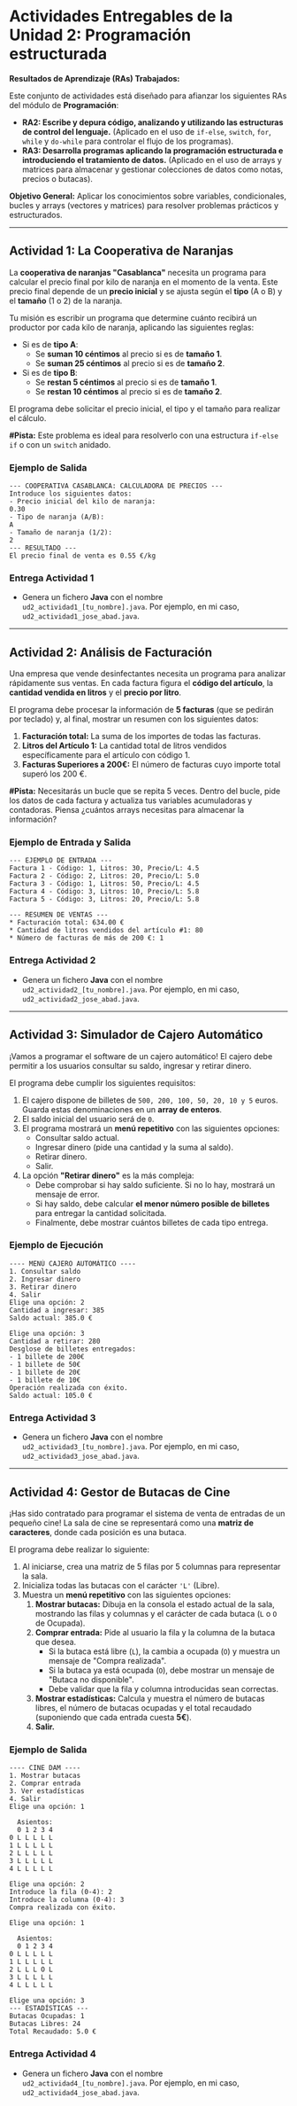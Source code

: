 # Actividades Entregables de la Unidad 2: Programación estructurada

**Resultados de Aprendizaje (RAs) Trabajados:**

Este conjunto de actividades está diseñado para afianzar los siguientes RAs del módulo de **Programación**:

- **RA2: Escribe y depura código, analizando y utilizando las estructuras de control del lenguaje.** (Aplicado en el uso de `if-else`, `switch`, `for`, `while` y `do-while` para controlar el flujo de los programas).
- **RA3: Desarrolla programas aplicando la programación estructurada e introduciendo el tratamiento de datos.** (Aplicado en el uso de arrays y matrices para almacenar y gestionar colecciones de datos como notas, precios o butacas).

**Objetivo General:** Aplicar los conocimientos sobre variables, condicionales, bucles y arrays (vectores y matrices) para resolver problemas prácticos y estructurados.

---

## Actividad 1: La Cooperativa de Naranjas

La **cooperativa de naranjas "Casablanca"** necesita un programa para calcular el precio final por kilo de naranja en el momento de la venta. Este precio final depende de un **precio inicial** y se ajusta según el **tipo** (A o B) y el **tamaño** (1 o 2) de la naranja.

Tu misión es escribir un programa que determine cuánto recibirá un productor por cada kilo de naranja, aplicando las siguientes reglas:

- Si es de **tipo A**:
    - Se **suman 10 céntimos** al precio si es de **tamaño 1**.
    - Se **suman 25 céntimos** al precio si es de **tamaño 2**.
- Si es de **tipo B**:
    - Se **restan 5 céntimos** al precio si es de **tamaño 1**.
    - Se **restan 10 céntimos** al precio si es de **tamaño 2**.

El programa debe solicitar el precio inicial, el tipo y el tamaño para realizar el cálculo.

**#Pista:** Este problema es ideal para resolverlo con una estructura `if-else if` o con un `switch` anidado.

### Ejemplo de Salida

```text
--- COOPERATIVA CASABLANCA: CALCULADORA DE PRECIOS ---
Introduce los siguientes datos: 
- Precio inicial del kilo de naranja:
0.30
- Tipo de naranja (A/B):
A
- Tamaño de naranja (1/2):
2
--- RESULTADO ---
El precio final de venta es 0.55 €/kg
```

### Entrega Actividad 1

- Genera un fichero **Java** con el nombre `ud2_actividad1_[tu_nombre].java`. Por ejemplo, en mi caso, `ud2_actividad1_jose_abad.java`.

---
<!-- 
## Actividad 2: Gestor de Calificaciones de Clase

Un profesor necesita una herramienta digital para gestionar las notas de su clase. Tu tarea es crear un programa que funcione como un completo gestor de calificaciones.

El programa debe seguir estos pasos:

1. Al iniciarse, preguntará **cuántos alumnos hay en la clase**.
2. Pedirá la nota de cada uno de los alumnos y las guardará en un **array de tipo `double`**.
3. Una vez introducidas las notas, mostrará un **menú repetitivo** que ofrezca las siguientes opciones:
    1. Mostrar todas las notas.
    2. Calcular y mostrar la **nota promedio** de la clase.
    3. Indicar cuántos alumnos están **aprobados** (nota ≥ 5) y cuántos **suspensos**.
    4. Mostrar la **nota más alta y la más baja** de la clase.
    5. Salir del programa.
4. El menú debe seguir apareciendo hasta que el usuario elija la opción de salir.

**#Pista:** Un bucle `do-while` es perfecto para el menú, y un `switch` para gestionar las opciones. ¡No olvides validar las entradas del usuario!

### Entrega Actividad 2

- Genera un fichero **Java** con el nombre `ud2_actividad2_[tu_nombre].java`. Por ejemplo, en mi caso, `ud2_actividad2_jose_abad.java`.

--- -->

## Actividad 2: Análisis de Facturación

Una empresa que vende desinfectantes necesita un programa para analizar rápidamente sus ventas. En cada factura figura el **código del artículo**, la **cantidad vendida en litros** y el **precio por litro**.

El programa debe procesar la información de **5 facturas** (que se pedirán por teclado) y, al final, mostrar un resumen con los siguientes datos:

1. **Facturación total:** La suma de los importes de todas las facturas.
2. **Litros del Artículo 1:** La cantidad total de litros vendidos específicamente para el artículo con código 1.
3. **Facturas Superiores a 200€:** El número de facturas cuyo importe total superó los 200 €.

**#Pista:** Necesitarás un bucle que se repita 5 veces. Dentro del bucle, pide los datos de cada factura y actualiza tus variables acumuladoras y contadoras. Piensa ¿cuántos arrays necesitas para almacenar la información?

### Ejemplo de Entrada y Salida

```text
--- EJEMPLO DE ENTRADA ---
Factura 1 - Código: 1, Litros: 30, Precio/L: 4.5
Factura 2 - Código: 2, Litros: 20, Precio/L: 5.0
Factura 3 - Código: 1, Litros: 50, Precio/L: 4.5
Factura 4 - Código: 3, Litros: 10, Precio/L: 5.8
Factura 5 - Código: 3, Litros: 20, Precio/L: 5.8

--- RESUMEN DE VENTAS ---
* Facturación total: 634.00 €
* Cantidad de litros vendidos del artículo #1: 80
* Número de facturas de más de 200 €: 1
```

### Entrega Actividad 2

- Genera un fichero **Java** con el nombre `ud2_actividad2_[tu_nombre].java`. Por ejemplo, en mi caso, `ud2_actividad2_jose_abad.java`.

---

## Actividad 3: Simulador de Cajero Automático

¡Vamos a programar el software de un cajero automático! El cajero debe permitir a los usuarios consultar su saldo, ingresar y retirar dinero.

El programa debe cumplir los siguientes requisitos:

1. El cajero dispone de billetes de `500, 200, 100, 50, 20, 10 y 5` euros. Guarda estas denominaciones en un **array de enteros**.
2. El saldo inicial del usuario será de `0`.
3. El programa mostrará un **menú repetitivo** con las siguientes opciones:
    - Consultar saldo actual.
    - Ingresar dinero (pide una cantidad y la suma al saldo).
    - Retirar dinero.
    - Salir.
4. La opción **"Retirar dinero"** es la más compleja:
    - Debe comprobar si hay saldo suficiente. Si no lo hay, mostrará un mensaje de error.
    - Si hay saldo, debe calcular **el menor número posible de billetes** para entregar la cantidad solicitada.
    - Finalmente, debe mostrar cuántos billetes de cada tipo entrega.

### Ejemplo de Ejecución

```text
---- MENÚ CAJERO AUTOMÁTICO ----
1. Consultar saldo
2. Ingresar dinero
3. Retirar dinero
4. Salir
Elige una opción: 2
Cantidad a ingresar: 385
Saldo actual: 385.0 €

Elige una opción: 3
Cantidad a retirar: 280
Desglose de billetes entregados:
- 1 billete de 200€
- 1 billete de 50€
- 1 billete de 20€
- 1 billete de 10€
Operación realizada con éxito.
Saldo actual: 105.0 €
```

### Entrega Actividad 3

- Genera un fichero **Java** con el nombre `ud2_actividad3_[tu_nombre].java`. Por ejemplo, en mi caso, `ud2_actividad3_jose_abad.java`.

---

## Actividad 4: Gestor de Butacas de Cine

¡Has sido contratado para programar el sistema de venta de entradas de un pequeño cine! La sala de cine se representará como una **matriz de caracteres**, donde cada posición es una butaca.

El programa debe realizar lo siguiente:

1. Al iniciarse, crea una matriz de 5 filas por 5 columnas para representar la sala.
2. Inicializa todas las butacas con el carácter `'L'` (Libre).
3. Muestra un **menú repetitivo** con las siguientes opciones:
    1. **Mostrar butacas:** Dibuja en la consola el estado actual de la sala, mostrando las filas y columnas y el carácter de cada butaca (`L` o `O` de Ocupada).
    2. **Comprar entrada:** Pide al usuario la fila y la columna de la butaca que desea.
        - Si la butaca está libre (`L`), la cambia a ocupada (`O`) y muestra un mensaje de "Compra realizada".
        - Si la butaca ya está ocupada (`O`), debe mostrar un mensaje de "Butaca no disponible".
        - Debe validar que la fila y columna introducidas sean correctas.
    3. **Mostrar estadísticas:** Calcula y muestra el número de butacas libres, el número de butacas ocupadas y el total recaudado (suponiendo que cada entrada cuesta **5€**).
    4. **Salir.**

### Ejemplo de Salida

```text
---- CINE DAM ----
1. Mostrar butacas
2. Comprar entrada
3. Ver estadísticas
4. Salir
Elige una opción: 1

  Asientos:
  0 1 2 3 4
0 L L L L L 
1 L L L L L 
2 L L L L L 
3 L L L L L 
4 L L L L L 

Elige una opción: 2
Introduce la fila (0-4): 2
Introduce la columna (0-4): 3
Compra realizada con éxito.

Elige una opción: 1

  Asientos:
  0 1 2 3 4
0 L L L L L 
1 L L L L L 
2 L L L O L 
3 L L L L L 
4 L L L L L 

Elige una opción: 3
--- ESTADÍSTICAS ---
Butacas Ocupadas: 1
Butacas Libres: 24
Total Recaudado: 5.0 €
```

### Entrega Actividad 4

- Genera un fichero **Java** con el nombre `ud2_actividad4_[tu_nombre].java`. Por ejemplo, en mi caso, `ud2_actividad4_jose_abad.java`.
